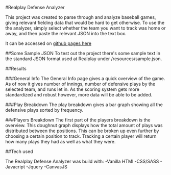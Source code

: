 #Realplay Defense Analyzer

This project was created to parse through and analyze baseball games, giving relevant fielding data that would be hard to get otherwise. To use the the analyzer, simply select whether the team you want to track was home or away, and then paste the relevant JSON into the text box. 

It can be accessed on [github pages here](https://jav27.github.io/Realplay-Defense-Analyzer/) 


##Some Sample JSON 
To test out the project there's some sample text in the standard JSON format used at Realplay under /resources/sample.json.

##Results 

###General Info
The General Info page gives a quick overview of the game. As of now it gives number of innings, number of defensive plays by the selected team, and runs let in. As the scoring system gets more standardized and robust however, more data will be able to be added.

###Play Breakdown
The play breakdown gives a bar graph showing all the defensive plays sorted by frequency. 

###Players Breakdown
The first part of the players breakdown is the overview. This doughnut graph displays how the total amount of plays was distributed between the positions. This can be broken up even further by choosing a certain position to track. Tracking a certain player will return how many plays they had as well as what they were. 

##Tech used

The Realplay Defense Analyzer was build with:
-Vanilla HTMl
-CSS/SASS
-Javacript
-Jquery
-CanvasJS
